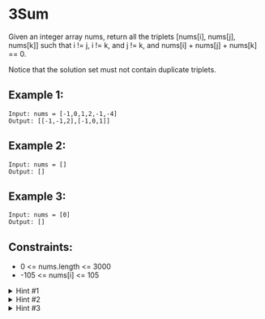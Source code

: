 # 3Sum

Given an integer array nums, return all the triplets [nums[i], nums[j], nums[k]] such that i != j, i != k, and j != k,
and nums[i] + nums[j] + nums[k] == 0.

Notice that the solution set must not contain duplicate triplets.

## Example 1:

```
Input: nums = [-1,0,1,2,-1,-4]
Output: [[-1,-1,2],[-1,0,1]]
```

## Example 2:

```
Input: nums = []
Output: []
```

## Example 3:

```
Input: nums = [0]
Output: []
```

## Constraints:

- 0 <= nums.length <= 3000
- -105 <= nums[i] <= 105

<details>
<summary>Hint #1</summary>
So, we essentially need to find three numbers x, y, and z such that they add up to the given value. If we fix one of the numbers say x, we are left with the two-sum problem at hand!
</details>

<details>
<summary>Hint #2</summary>
For the two-sum problem, if we fix one of the numbers, say

`x`

, we have to scan the entire array to find the next number

`y`

which is

`value - x`

where value is the input parameter. Can we change our array somehow so that this search becomes faster?

</details>

<details>
<summary>Hint #3</summary>
The second train of thought for two-sum is, without changing the array, can we use additional space somehow? Like maybe a hash map to speed up the search?
</details>
